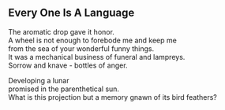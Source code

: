 Every One Is A Language
-----------------------
The aromatic drop gave it honor.  
A wheel is not enough to forebode me and keep me  
from the sea of your wonderful funny things.  
It was a mechanical business of funeral and lampreys.  
Sorrow and knave - bottles of anger.  
  
Developing a lunar  
promised in the parenthetical sun.  
What is this projection but a memory gnawn of its bird feathers?  
